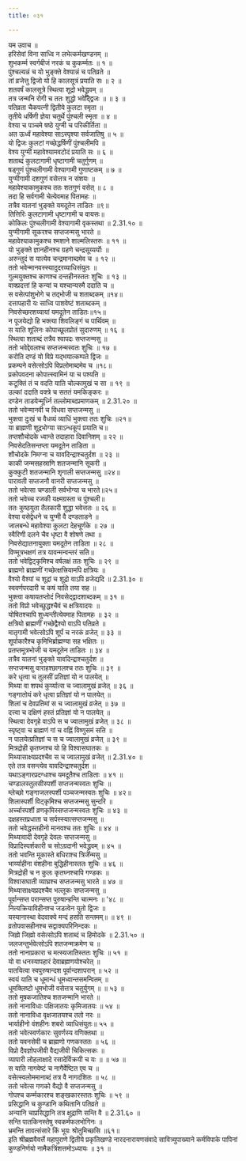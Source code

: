 ```yaml
---
title: ०३१

---
```

यम उवाच ॥  
हरिसेवां विना साध्वि न लभेत्कर्मखण्डनम् ॥  
शुभकर्म्म स्वर्गबीजं नरकं च कुकर्म्मतः ॥ १ ॥  
पुंश्चल्यन्नं च यो भुङ्क्ते वेश्यान्नं च पतिव्रते ॥  
तां व्रजेत्तु द्विजो यो हि कालसूत्रं प्रयाति सः ॥ २ ॥  
शतवर्षं कालसूत्रे स्थित्वा शूद्रो भवेद्ध्रुवम् ॥  
तत्र जन्मनि रोगी च ततः शुद्धो भवेद्द्विजः ॥ ॥ ३ ॥  
पतिव्रता चैकपत्नी द्वितीये कुलटा स्मृता ॥  
तृतीये धर्षिणी ज्ञेया चतुर्थे पुंश्चली स्मृता ॥ ४ ॥  
वेश्या च पञ्चमे षष्ठे युग्मी च परिकीर्तिता ॥  
अत ऊर्ध्वं महावेश्या साऽस्पृश्या सर्वजातिषु ॥ ५ ॥  
यो द्विजः कुलटां गच्छेद्धर्षिणीं पुंश्चलीमपि ॥  
वेश्य युग्मीं महावेश्यामवटोदं प्रयाति सः ॥ ६ ॥  
शताब्दं कुलटागामी धृष्टागामी चतुर्गुणम् ॥  
षड्गुणं पुंश्चलीगामी वेश्यागामी गुणाष्टकम् ॥ ७ ॥  
युग्मीगामी दशगुणं वसेत्तत्र न संशयः ॥  
महावेश्याकामुकश्च ततः शतगुणं वसेत् ॥ ८ ॥  
तदा हि सर्वगामी चेत्येवमाह पितामहः ॥  
तत्रैव यातनां भुङ्क्ते यमदूतेन ताडितः ॥९॥  
तित्तिरिः कुलटागामी धृष्टागामी च वायसः॥  
कोकिलः पुंश्चलीगामी वेश्यागामी वृकस्तथा ॥ 2.31.१० ॥  
युग्मीगामी सूकरश्च सप्तजन्मसु भारते ॥  
महावेश्याकामुकश्च श्मशाने शाल्मलिस्तरुः ॥ ११ ॥  
यो भुङ्क्ते ज्ञानहीनश्च ग्रहणे चन्द्रसूय्यर्योः ॥  
अरुन्तुदं स यात्येव चन्द्रमानाब्दमेव च ॥ १२ ॥  
ततो भवेन्मानवस्स्यादुदरव्याधिसंयुतः ॥  
गुल्मयुक्तश्च काणश्च दन्तहीनस्ततः शुचिः ॥ १३ ॥  
वाक्प्रदत्तां हि कन्यां च यश्चान्यस्मै ददाति च ॥  
स वसेत्पांशुभोगे च तद्भोजी च शताब्दकम् ॥१४॥  
दत्तापहारी यः साध्वि पाशवेष्टं शताब्दकम् ॥  
निवसेच्छरशय्यायां यमदूतेन ताडितः॥१५॥  
न पूजयेद्यो हि भक्त्या शिवलिङ्गं च पार्थिवम् ॥  
स याति शूलिनः कोपाच्छूलप्रोतं सुदारुणम् ॥ १६ ॥  
स्थित्वा शताब्दं तत्रैव श्वापदः सप्तजन्मसु ॥  
ततो भवेद्देवलश्च सप्तजन्मस्वतः शुचिः ॥ १७ ॥  
करोति दण्डं यो विप्रे यद्भयात्कम्पते द्विजः ॥  
प्रकम्पने वसेत्सोऽपि विप्रलोमाब्दमेव च ॥१८॥  
प्रकोपवदना कोपात्स्वामिनं या च पश्यति ॥  
कटूक्तिं तं च वदति याति चोल्कामुखं च सा ॥ १९ ॥  
उल्कां ददाति वक्त्रे च सततं यमकिङ्करः ॥  
दण्डेन ताडयेन्मूर्ध्नि तल्लोमाब्दप्रमाणकम् ॥ 2.31.२० ॥  
ततो भवेन्मानवी च विधवा सप्तजन्मसु ॥  
भुक्त्वा दुःखं च वैधव्यं व्याधिं भुक्त्वा ततः शुचिः ॥२१॥  
या ब्राह्मणी शूद्रभोग्या साऽन्धकूपं प्रयाति च॥  
तप्तशौचोदके ध्वान्ते तदाहारा दिवानिशम् ॥ २२ ॥  
निवसेदतिसन्तप्ता यमदूतेन ताडिता ॥  
शौचोदके निमग्ना च यावदिन्द्राश्चतुर्दश ॥ २३ ॥  
काकी जन्मसहस्राणि शतजन्मानि सूकरी ॥  
कुक्कुटी शतजन्मानि शृगाली सप्तजन्मसु ॥२४॥  
पारावती सप्तजनौ वानरी सप्तजन्मसु ॥  
ततो भवेत्सा चण्डाली सर्वभोग्या च भारते॥२५॥  
ततो भवेच्च रजकी यक्ष्मग्रस्ता च पुंश्चली॥  
ततः कुष्ठयुता तैलकारी शुद्धा भवेत्ततः ॥ २६ ॥  
वेश्या वसेद्वेधने च युग्मी वै दण्डताडने ॥  
जालबन्धे महावेश्या कुलटा देहचूर्णके ॥ २७ ॥  
स्वैरिणी दलने चैव धृष्टा वै शोषणे तथा ॥  
निवसेद्यातनायुक्ता यमदूतेन ताडिता ॥ २८ ॥  
विण्मूत्रभक्षणं तत्र यावन्मन्वन्तरं सति॥  
ततो भवेद्विट्कृमिश्च वर्षलक्षं ततः शुचिः ॥ २९ ॥  
ब्राह्मणो ब्राह्मणीं गच्छेत्क्षत्त्रियामपि क्षत्रियः ॥  
वैश्यो वैश्यां च शूद्रां च शूद्रो वाऽपि व्रजेद्यदि ॥ 2.31.३० ॥  
स्ववर्णपरदारी च कषं याति तया सह ॥  
भुक्त्वा कषायतप्तोदं निवसेद्द्वादशाब्दकम् ॥ ३१ ॥  
ततो विप्रो भवेच्छुद्धश्चैवं च क्षत्रियादयः ॥  
योषितश्चापि शुध्यन्तीत्येवमाह पितामहः ॥ ३२ ॥  
क्षत्रियो ब्राह्मणीं गच्छेद्वैश्यो वाऽपि पतिव्रते ॥  
मातृगामी भवेत्सोऽपि शूर्पं च नरकं व्रजेत् ॥ ३३ ॥  
शूर्पाकारैश्च कृमिभिर्ब्राह्मण्या सह भक्षितः ॥  
प्रतप्तमूत्रभोजी च यमदूतेन ताडितः ॥ ३४ ॥  
तत्रैव यातनां भुङ्क्ते यावदिन्द्राश्चतुर्दश ॥  
सप्तजन्मसु वाराहश्छागलश्च ततः शुचिः ॥ ३९ ॥  
करे धृत्वा च तुलसीं प्रतिज्ञां यो न पालयेत् ॥  
मिथ्या वा शपथं कुर्य्यात्स च ज्वालामुखं व्रजेत् ॥ ३६ ॥  
गङ्गातोयं करे धृत्वा प्रतिज्ञां यो न पालयेत् ॥  
शिलां च देवप्रतिमां स च ज्वालामुखं व्रजेत् ॥ ३७ ॥  
दत्त्वा च दक्षिणं हस्तं प्रतिज्ञां यो न पालयेत् ॥  
स्थित्वा देवगृहे वाऽपि स च ज्वालामुखं व्रजेत् ॥ ३८ ॥  
स्पृष्ट्वा च ब्राह्मणं गां च वह्निं विष्णुसमं सति ॥  
न पालयेत्प्रतिज्ञां च स च ज्वालामुखं व्रजेत् ॥ ३९ ॥  
मित्रद्रोही कृतघ्नश्च यो हि विश्वासघातकः ॥  
मिथ्यासाक्ष्यप्रदश्चैव स च ज्वालामुखं व्रजेत् ॥ 2.31.४० ॥  
एते तत्र वसन्त्येव यावदिन्द्राश्चतुर्दश ॥  
यथाऽङ्गारप्रदग्धाश्च यमदूतैश्च ताडिताः ॥ ४१ ॥  
चण्डालस्तुलसीस्पर्शी सप्तजन्मस्वतः शुचिः ॥  
म्लेच्छो गङ्गाजलस्पर्शी पञ्चजन्मस्वतः शुचिः ॥ ४२॥  
शिलास्पर्शी विट्कृमिश्च सप्तजन्मसु सुन्दरि ॥  
अर्च्चास्पर्शी व्रणकृमिस्सप्तजन्मस्वतः शुचिः ॥ ४३ ॥  
दक्षहस्तप्रधाता च सर्पस्स्यात्सप्तजन्मसु ॥  
ततो भवेद्धस्तहीनो मानवश्च ततः शुचिः ॥ ४४ ॥  
मिथ्यावादी देवगृहे देवलः सप्तजन्मसु ॥  
विप्रादिस्पर्शकारी च सोऽग्रदानी भवेद्ध्रुवम् ॥ ४५ ॥  
ततो भवन्ति मूकास्ते बधिराश्च त्रिजन्मसु ॥  
भार्य्याहीना वंशहीना बुद्धिहीनास्ततः शुचिः ॥ ४६ ॥  
मित्रद्रोही च न कुलः कृतघ्नश्चापि गण्डकः ॥  
विश्वासघाती व्याघ्रश्च सप्तजन्मसु भारते ॥ ४७ ॥  
मिथ्यासाक्ष्यप्रदश्चैव भल्लूकः सप्तजन्मसु ॥  
पूर्वान्सप्त परान्सप्त पुरुषान्हन्ति चात्मनः ॥ '४८ ॥  
नित्यक्रियाविहीनश्च जडत्वेन युतो द्विजः ॥  
यस्यानास्था वेदवाक्ये मन्दं हसति सन्तमम्॥ ॥ ४९ ॥  
व्रतोपवासहीनश्च सद्वाक्यपरिनिन्दकः ॥  
जिह्मे जिह्मो वसेत्सोऽपि शताब्दं च हिमोदके ॥ 2.31.५० ॥  
जलजन्तुर्भवेत्सोऽपि शतजन्मक्रमेण च ॥  
ततो नानाप्रकारा च मत्स्यजातिस्ततः शुचिः ॥ ५१ ॥  
यो वा धनस्यापहारं देवाब्रह्मणयोश्चरेत् ॥  
पातयित्वा स्वपुरुषान्दश पूर्वान्दशापरान् ॥ ५२ ॥  
स्वयं याति च धूमान्धं धूमध्वान्तसमन्वितम् ॥  
धूमक्लिष्टो धूमभोजी वसेत्तत्र चतुर्युगम् ॥ ॥ ५३ ॥  
ततो मूषकजातिश्च शतजन्मानि भारते ॥  
ततो नानाविधाः पक्षिजातयः कृमिजातयः ॥ ५४ ॥  
ततो नानाविधा वृक्षजातयश्च ततो नरः ॥  
भार्याहीनो वंशहीनः शबरो व्याधिसंयुतः॥ ५५ ॥  
ततो भवेत्स्वर्णकारः सुवर्णस्य वणिक्तथा ॥  
ततो यवनसेवी च ब्राह्मणो गणकस्ततः ॥ ५६ ॥  
विप्रो दैवज्ञोपजीवी वैद्यजीवी चिकित्सकः ॥  
व्यापारी लोहलाक्षादे रसादेर्विक्रयी च यः ॥ ॥ ५७ ॥  
स याति नागवेष्टं च नागैर्वेष्टित एव च ॥  
वसेत्स्वलोममानाब्दं तत्र वै नागदंशितः ॥ ५८ ॥  
ततो भवेत्स गणको वैद्यो वै सप्तजन्मसु ॥  
गोपश्च कर्म्मकारश्च शङ्खकारस्ततः शुचिः ॥ ५९ ॥  
प्रसिद्धानि च कुण्डानि कथितानि पतिव्रते ॥  
अन्यानि चाप्रसिद्धानि तत्र क्षुद्राणि सन्ति वै ॥ 2.31.६० ॥  
सन्ति पातकिनस्तेषु स्वकर्मफलभोगिनः ॥  
भ्रमन्ति तावत्संसारे किं भूयः श्रोतुमिच्छसि ॥६१॥  
इति श्रीब्रह्मवैवर्त्ते महापुराणे द्वितीये प्रकृतिखण्डे नारदनारायणसंवादे सावित्र्युपाख्याने कर्मविपाके पापिनां कुण्डनिर्णयो नामैकत्रिंशत्तमोऽध्यायः ॥ ३१ ॥